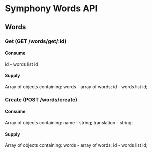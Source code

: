 <h1> Symphony Words API </h1>

<h2> Words </h2> 

<h3> Get (GET /words/get/:id) </h3>

<h4> Consume </h4>
id - words list id 

<h4> Supply </h4>
Array of objects containing:
words - array of words;
id - words list id;

<h3> Create (POST /words/create) </h3> 

<h4> Consume </h4>
Array of objects containing:
name - string;
translation - string;

<h4> Supply </h4>
Array of objects containing:
words - array of words;
id - words list id;


